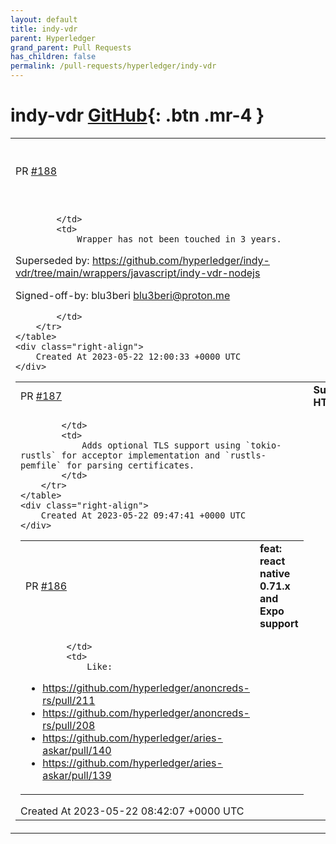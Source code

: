 ```yaml
---
layout: default
title: indy-vdr
parent: Hyperledger
grand_parent: Pull Requests
has_children: false
permalink: /pull-requests/hyperledger/indy-vdr
---
```


# indy-vdr <span class="fs-3 right-align">[GitHub](https://github.com/hyperledger/indy-vdr){: .btn .mr-4 }</span>


<div>
    <table>
        <tr>
            <td>
                PR <a href="https://github.com/hyperledger/indy-vdr/pull/188" class=".btn">#188</a>
            </td>
            <td>
                <b>
                    chore: remove old nodejs wrapper
                </b>
            </td>
        </tr>
        <tr>
            <td>
                
            </td>
            <td>
                Wrapper has not been touched in 3 years. 

Superseded by: https://github.com/hyperledger/indy-vdr/tree/main/wrappers/javascript/indy-vdr-nodejs

Signed-off-by: blu3beri <blu3beri@proton.me>

            </td>
        </tr>
    </table>
    <div class="right-align">
        Created At 2023-05-22 12:00:33 +0000 UTC
    </div>
</div>

<div>
    <table>
        <tr>
            <td>
                PR <a href="https://github.com/hyperledger/indy-vdr/pull/187" class=".btn">#187</a>
            </td>
            <td>
                <b>
                    Support HTTPS
                </b>
            </td>
        </tr>
        <tr>
            <td>
                
            </td>
            <td>
                Adds optional TLS support using `tokio-rustls` for acceptor implementation and `rustls-pemfile` for parsing certificates.
            </td>
        </tr>
    </table>
    <div class="right-align">
        Created At 2023-05-22 09:47:41 +0000 UTC
    </div>
</div>

<div>
    <table>
        <tr>
            <td>
                PR <a href="https://github.com/hyperledger/indy-vdr/pull/186" class=".btn">#186</a>
            </td>
            <td>
                <b>
                    feat: react native 0.71.x and Expo support
                </b>
            </td>
        </tr>
        <tr>
            <td>
                
            </td>
            <td>
                Like:
 - https://github.com/hyperledger/anoncreds-rs/pull/211
 - https://github.com/hyperledger/anoncreds-rs/pull/208
 - https://github.com/hyperledger/aries-askar/pull/140
 - https://github.com/hyperledger/aries-askar/pull/139
            </td>
        </tr>
    </table>
    <div class="right-align">
        Created At 2023-05-22 08:42:07 +0000 UTC
    </div>
</div>

